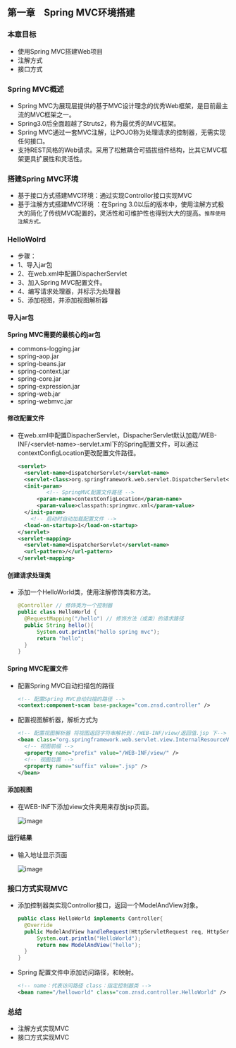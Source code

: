 ## 第一章     Spring MVC环境搭建 

### 本章目标

- 使用Spring MVC搭建Web项目
- 注解方式
- 接口方式

### Spring MVC概述 

- Spring MVC为展现层提供的基于MVC设计理念的优秀Web框架，是目前最主流的MVC框架之一。
- Spring3.0后全面超越了Struts2，称为最优秀的MVC框架。
- Spring MVC通过一套MVC注解，让POJO称为处理请求的控制器，无需实现任何接口。
- 支持REST风格的Web请求。采用了松散耦合可插拔组件结构，比其它MVC框架更具扩展性和灵活性。

### 搭建Spring MVC环境

- 基于接口方式搭建MVC环境：通过实现Controllor接口实现MVC
- 基于注解方式搭建MVC环境 ：在Spring 3.0以后的版本中，使用注解方式极大的简化了传统MVC配置的，灵活性和可维护性也得到大大的提高。`推荐使用注解方式。 `

### HelloWolrd

- 步骤：
- 1、导入jar包
- 2、在web.xml中配置DispacherServlet
- 3、加入Spring MVC配置文件。
- 4、编写请求处理器，并标示为处理器
- 5、添加视图，并添加视图解析器

#### 导入jar包

**Spring MVC需要的最核心的jar包**

- commons-logging.jar
- spring-aop.jar
- spring-beans.jar
- spring-context.jar
- spring-core.jar
- spring-expression.jar
- spring-web.jar
- spring-webmvc.jar

#### 修改配置文件 

- 在web.xml中配置DispacherServlet，DispacherServlet默认加载/WEB-INF/\<servlet-name>-servlet.xml下的Spring配置文件，可以通过contextConfigLocation更改配置文件路径。

  ```xml
  <servlet>
  	<servlet-name>dispatcherServlet</servlet-name>
  	<servlet-class>org.springframework.web.servlet.DispatcherServlet</servlet-class>
  	<init-param>
           <!-- SpringMVC配置文件路径 -->
  		<param-name>contextConfigLocation</param-name>
  		<param-value>classpath:springmvc.xml</param-value>
  	</init-param>
      <!-- 启动时自动加载配置文件 -->
  	<load-on-startup>1</load-on-startup>
  </servlet>
  <servlet-mapping>
  	<servlet-name>dispatcherServlet</servlet-name>
  	<url-pattern>/</url-pattern>
  </servlet-mapping>
  ```

#### 创建请求处理类 

- 添加一个HelloWorld类，使用注解修饰类和方法。 

  ```java
  @Controller // 修饰类为一个控制器
  public class HelloWorld {	
  	@RequestMapping("/hello") // 修饰方法（或类）的请求路径
  	public String hello(){
  		System.out.println("hello spring mvc");
  		return "hello";
  	}
  }
  ```

#### Spring MVC配置文件

- 配置Spring MVC自动扫描包的路径 

  ```xml
  <!-- 配置Spring MVC自动扫描的路径 -->
  <context:component-scan base-package="com.znsd.controller" />
  ```

- 配置视图解析器，解析方式为

  ```xml
  <!-- 配置视图解析器 将视图返回字符串解析到：/WEB-INF/view/返回值.jsp 下-->
  <bean class="org.springframework.web.servlet.view.InternalResourceViewResolver">
  	<!-- 视图前缀 -->
  	<property name="prefix" value="/WEB-INF/view/" />
  	<!-- 视图后置 -->
  	<property name="suffix" value=".jsp" />
  </bean>
  ```

#### 添加视图

- 在WEB-INF下添加view文件夹用来存放jsp页面。

  ![image](http://www.znsd.com/pengxiang/dining/uploads/e7da2b17cdd05e2f637504eb453ed362/image.png)

#### 运行结果

- 输入地址显示页面 

  ![image](http://www.znsd.com/pengxiang/dining/uploads/263001dc465e0afebf0bfa9553361869/image.png)

### 接口方式实现MVC 

- 添加控制器类实现Controllor接口，返回一个ModelAndView对象。 

  ```java
  public class HelloWorld implements Controller{
  	@Override
  	public ModelAndView handleRequest(HttpServletRequest req, HttpServletResponse res) throws Exception {
  		System.out.println("HelloWorld");
  		return new ModelAndView("hello");
  	}
  }
  ```

- Spring 配置文件中添加访问路径，和映射。 

  ```xml
  <!-- name：代表访问路径 class：指定控制器类 -->
  <bean name="/helloworld" class="com.znsd.controller.HelloWorld" />
  ```

### 总结 

- 注解方式实现MVC
- 接口方式实现MVC